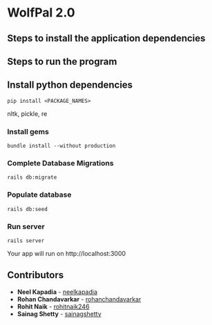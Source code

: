 # WolfPal 2.0

## Steps to install the application dependencies

## Steps to run the program
## Install python dependencies
```
pip install <PACKAGE_NAMES>
```
nltk,
pickle,
re


### Install gems
```
bundle install --without production
```

### Complete Database Migrations
```
rails db:migrate
```

### Populate database
```
rails db:seed
```

### Run server
```
rails server
```

Your app will run on http://localhost:3000


## Contributors

* **Neel Kapadia** - [neelkapadia](https://github.com/neelkapadia)
* **Rohan Chandavarkar** - [rohanchandavarkar](https://github.com/RohanChandavarkar)
* **Rohit Naik** - [rohitnaik246](https://github.com/rohitnaik246)
* **Sainag Shetty** - [sainagshetty](https://github.com/SainagShetty)
